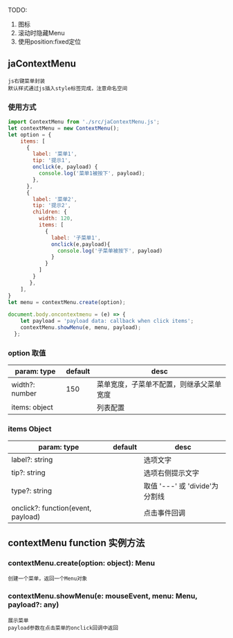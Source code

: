 TODO: 
1. 图标 
2. 滚动时隐藏Menu
3. 使用position:fixed定位
## jaContextMenu
    js右键菜单封装  
    默认样式通过js插入style标签完成，注意命名空间
### 使用方式
```javascript
import ContextMenu from './src/jaContextMenu.js';  
let contextMenu = new ContextMenu();
let option = {
    items: [
      { 
        label: '菜单1', 
        tip: '提示1', 
        onclick(e, payload) {
          console.log('菜单1被按下', payload);
        },
      },
      { 
        label: '菜单2', 
        tip: '提示2',
        children: {
          width: 120,
          items: [
            {
              label: '子菜单1',
              onclick(e,payload){
                console.log('子菜单被按下', payload)
              }
            }
          ]
        }
       },
    ],
}
let menu = contextMenu.create(option);

document.body.oncontextmenu = (e) => {
    let payload = 'payload data: callback when click items';
    contextMenu.showMenu(e, menu, payload);
  };
 ```
### option 取值
| param: type | default | desc |
| ---- | ---- | ---- |
| width?: number| 150 | 菜单宽度，子菜单不配置，则继承父菜单宽度 |
| items: object |    | 列表配置 |
### items Object
| param: type | default | desc |
| ---- | ---- | ---- |
| label?: string |    |  选项文字 |
| tip?: string |    | 选项右侧提示文字 |
| type?: string |     | 取值 '---' 或 'divide'为分割线| 
| onclick?: function(event, payload)|   | 点击事件回调 |

## contextMenu function 实例方法
### contextMenu.create(option: object): Menu
    创建一个菜单，返回一个Menu对象
### contextMenu.showMenu(e: mouseEvent, menu: Menu, payload?: any)
    展示菜单  
    payload参数在点击菜单的onclick回调中返回